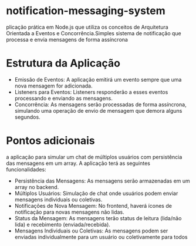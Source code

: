 # notification-messaging-system
plicação prática em Node.js que utiliza os conceitos de Arquitetura Orientada a Eventos e Concorrência.Simples sistema de notificação que processa e envia mensagens de forma assíncrona

# Estrutura da Aplicação
* Emissão de Eventos: A aplicação emitirá um evento sempre que uma nova mensagem for adicionada.
* Listeners para Eventos: Listeners responderão a esses eventos processando e enviando as mensagens.
* Concorrência: As mensagens serão processadas de forma assíncrona, simulando uma operação de envio de mensagem que demora alguns segundos.

# Pontos adicionais
a aplicação para simular um chat de múltiplos usuários com persistência das mensagens em um array. A aplicação terá as seguintes funcionalidades:

* Persistência das Mensagens: As mensagens serão armazenadas em um array no backend.
* Múltiplos Usuários: Simulação de chat onde usuários podem enviar mensagens individuais ou coletivas.
* Notificações de Nova Mensagem: No frontend, haverá ícones de notificação para novas mensagens não lidas.
* Status da Mensagem: As mensagens terão status de leitura (lida/não lida) e recebimento (enviada/recebida).
* Mensagens Individuais ou Coletivas: As mensagens podem ser enviadas individualmente para um usuário ou coletivamente para todos